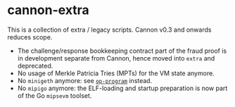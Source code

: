 # cannon-extra

This is a collection of extra / legacy scripts. Cannon v0.3 and onwards reduces scope.
- The challenge/response bookkeeping contract part of the fraud proof is in development
  separate from Cannon, hence moved into `extra` and deprecated.
- No usage of Merkle Patricia Tries (MPTs) for the VM state anymore.
- No `minigeth` anymore: see [`op-program`](https://github.com/ethereum-optimism/optimism/tree/develop/op-program) instead.
- No `mipigo` anymore: the ELF-loading and startup preparation is now part of the Go `mipsevm` toolset.

